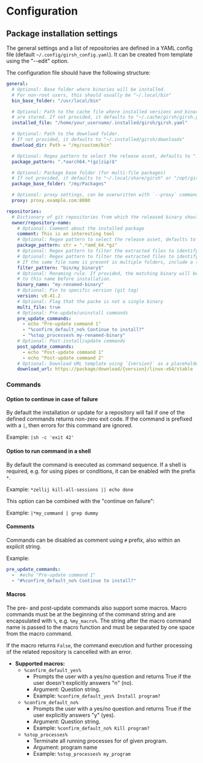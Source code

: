# Configuration

## Package installation settings

The general settings and a list of repositories are defined in a YAML config file (default `~/.config/girsh_config.yaml`).
It can be created from template using the "--edit" option.

The configuration file should have the following structure:

```yaml title="girsh_config.yaml"
general:
  # Optional: Base folder where binaries will be installed.
  # For non-root users, this should usually be "~/.local/bin"
  bin_base_folder: "/usr/local/bin"

  # Optional: Path to the cache file where installed versions and binary names
  # are stored. If not provided, it defaults to "~/.cache/girsh/girsh.yaml"
  installed_file: "/home/your_username/.installed/girsh/girsh.yaml"

  # Optional: Path to the download folder.
  # If not provided, it defaults to "~/.installed/girsh/downloads"
  download_dir: Path = "/my/custom/bin"

  # Optional: Regex pattern to select the release asset, defaults to ".*x86_64.*(gz|zip)$"
  package_pattern: ".*aarch64.*(gz|zip)$"

  # Optional: Package base folder (for multi-file packages)
  # If not provided, it defaults to "~/.local/share/girsh" or "/opt/girsh"
  package_base_folder: "/my/Packages"

  # Optional: proxy settings, can be overwritten with `--proxy` command line argument.
  proxy: proxy.example.com:8080

repositories:
  # Dictionary of git repositories from which the released binary should be installed
  owner/repository-name:
    # Optional: Comment about the installed package
    comment: This is an interesting tool
    # Optional: Regex pattern to select the release asset, defaults to ".*(gz|zip)"
    package_pattern: str = ".*amd_64.*gz"
    # Optional: Regex pattern to filter the extracted files to identify the binary.
    # Optional: Regex pattern to filter the extracted files to identify the binary.
    # If the same file name is present in multiple folders, include a (sub-)path.
    filter_pattern: "bin/my_binary$"
    # Optional: Renaming rule. If provided, the matching binary will be renamed
    # to this name before installation.
    binary_name: "my-renamed-binary"
    # Optional: Pin to specific version (git tag)
    version: v0.41.2
    # Optional: Flag that the packe is not a single binary
    multi_file: true
    # Optional: Pre-update/uninstall commands
    pre_update_commands:
      - echo "Pre-update command 1"
      - "%confirm_default_no% Continue to install?"
      - "%stop_processes% my-renamed-binary"
    # Optional: Post-install/update commands
    post_update_commands:
      - echo "Post-update command 1"
      - echo "Post-update command 2"
    # Optional: Download URL template using `{version}` as a placeholder for the release tag
    download_url: https://package/download/{version}/linux-x64/stable
```

### Commands

#### Option to continue in case of failure

By default the installation or update for a repository will fail if one of the defined commands returns non-zero exit code.
If the command is prefixed with a `|`, then errors for this command are ignored.

Example: `|sh -c 'exit 42'`

#### Option to run command in a shell

By default the command is executed as command sequence.
If a shell is required, e.g. for using pipes or conditions, it can be enabled with the prefix `*`.

Example: `*zellij kill-all-sessions || echo done`

This option can be combined with the "continue on failure":

Example: `|*my_command | grep dummy`

#### Comments

Commands can be disabled as comment using `#` prefix, also within an explicit string.

Example:

```yaml
pre_update_commands:
  -  #echo "Pre-update command 1"
  - "#%confirm_default_no% Continue to install?"
```

#### Macros

The pre- and post-update commands also support some macros.
Macro commands must be at the beginning of the command string and are encapsulated with `%`, e.g. `%my_macro%`.
The string after the macro command name is passed to the macro function and must be separated by one space from the macro command.

If the macro returns `False`, the command execution and further processing of the related repository is cancelled with an error.

- **Supported macros:**
  - `%confirm_default_yes%`
    - Prompts the user with a yes/no question and returns True if the user doesn't explicitly answers "n" (no).
    - Argument: Question string.
    - Example: `%confirm_default_yes% Install program?`
  - `%confirm_default_no%`
    - Prompts the user with a yes/no question and returns True if the user explicitly answers "y" (yes).
    - Argument: Question string.
    - Example: `%confirm_default_no% Kill program?`
  - `%stop_processes%`
    - Terminate all running processes for of given program.
    - Argument: program name
    - Example: `%stop_processes% my_program`

